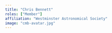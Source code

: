 ```yaml
---
title: "Chris Bennett"
roles: ["Member"]
affiliation: "Westminster Astronomical Society"
image: "cmb-avatar.jpg"
---
```

